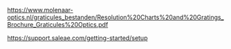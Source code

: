 https://www.molenaar-optics.nl/graticules_bestanden/Resolution%20Charts%20and%20Gratings_Brochure_Graticules%20Optics.pdf


https://support.saleae.com/getting-started/setup